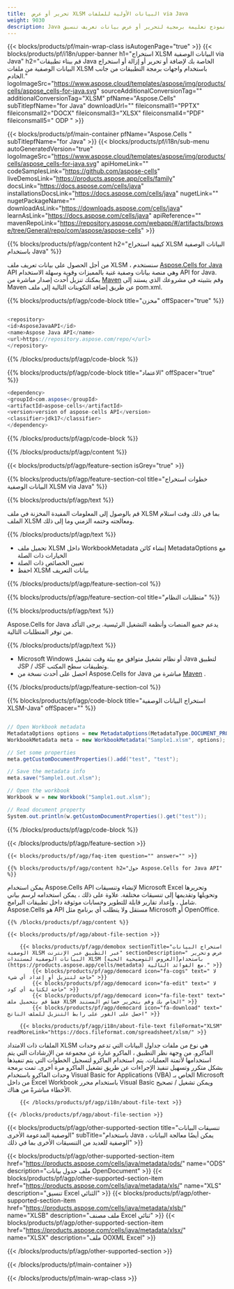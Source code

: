 ```yaml
---
title:  تحرير أو عرض XLSM البيانات الأولية للملفات via Java
weight: 9030
description: Java نموذج تعليمة برمجية لتحرير أو عرض بيانات تعريف تنسيق XLSM على Java Runtime Environment لتطبيق JSP / JSF وتطبيقات سطح المكتب.
---
```

{{< blocks/products/pf/main-wrap-class isAutogenPage="true" >}}
{{< blocks/products/pf/i18n/upper-banner h1="استخراج XLSM البيانات الوصفية via Java" h2="قم ببناء تطبيقات Java الخاصة بك لإضافة أو تحرير أو إزالة أو استخراج البيانات الوصفية من ملفات XLSM باستخدام واجهات برمجة التطبيقات من جانب الخادم." logoImageSrc="https://www.aspose.cloud/templates/aspose/img/products/cells/aspose_cells-for-java.svg" sourceAdditionalConversionTag="" additionalConversionTag="XLSM" pfName="Aspose.Cells" subTitlepfName="for Java" downloadUrl="" fileiconsmall1="PPTX" fileiconsmall2="DOCX" fileiconsmall3="XLSX" fileiconsmall4="PDF" fileiconsmall5=" ODP " >}}

{{< blocks/products/pf/main-container pfName="Aspose.Cells " subTitlepfName="for Java" >}}
{{< blocks/products/pf/i18n/sub-menu autoGeneratedVersion="true" logoImageSrc="https://www.aspose.cloud/templates/aspose/img/products/cells/aspose_cells-for-java.svg" apiHomeLink="" codeSamplesLink="https://github.com/aspose-cells" liveDemosLink="https://products.aspose.app/cells/family" docsLink="https://docs.aspose.com/cells/java" installationsDocsLink="https://docs.aspose.com/cells/java" nugetLink="" nugetPackageName="" downloadAsLink="https://downloads.aspose.com/cells/java" learnAsLink="https://docs.aspose.com/cells/java" apiReference="" mavenRepoLink="https://repository.aspose.com/webapp/#/artifacts/browse/tree/General/repo/com/aspose/aspose-cells" >}}

{{% blocks/products/pf/agp/content h2="كيفية استخراج XLSM البيانات الوصفية باستخدام Java" %}}

 من أجل الحصول على بيانات تعريف ملف XLSM ، سنستخدم
 [Aspose.Cells for Java](https://products.aspose.com/cells/java) 
 API وهي منصة بيانات وصفية غنية بالمميزات وقوية وسهلة الاستخدام API for Java. يمكنك تنزيل أحدث إصدار مباشرة من
 [Maven](https://repository.aspose.com/webapp/#/artifacts/browse/tree/General/repo/com/aspose/aspose-cells) 
 وقم بتثبيته في مشروعك الذي يستند إلى Maven عن طريق إضافة التكوينات التالية إلى ملف pom.xml.

{{% blocks/products/pf/agp/code-block title="مخزن" offSpacer="true" %}}

```cs

<repository>
<id>AsposeJavaAPI</id>
<name>Aspose Java API</name>
<url>https://repository.aspose.com/repo/</url>
</repository>

```

{{% /blocks/products/pf/agp/code-block %}}

{{% blocks/products/pf/agp/code-block title="الاعتماد" offSpacer="true" %}}

```cs
<dependency>
<groupId>com.aspose</groupId>
<artifactId>aspose-cells</artifactId>
<version>version of aspose-cells API</version>
<classifier>jdk17</classifier>
</dependency>

```

{{% /blocks/products/pf/agp/code-block %}}

{{% /blocks/products/pf/agp/content %}}

{{< blocks/products/pf/agp/feature-section isGrey="true" >}}

{{% blocks/products/pf/agp/feature-section-col title="خطوات استخراج البيانات الوصفية XLSM via Java" %}}

{{% blocks/products/pf/agp/text %}}

 قم بالوصول إلى المعلومات المفيدة المخزنة في ملف XLSM بما في ذلك وقت استلام الملف XLSM ومعالجته وختمه الزمني وما إلى ذلك.

{{% /blocks/products/pf/agp/text %}}

+ تحميل ملف XLSM داخل WorkbookMetadata
إنشاء كائن MetadataOptions مع الخيارات ذات الصلة
+ تعيين الخصائص ذات الصلة
+ احفظ XLSM بيانات التعريف

{{% /blocks/products/pf/agp/feature-section-col %}}

{{% blocks/products/pf/agp/feature-section-col title="متطلبات النظام" %}}

{{% blocks/products/pf/agp/text %}}

 Aspose.Cells for Java يدعم جميع المنصات وأنظمة التشغيل الرئيسية. يرجى التأكد من توفر المتطلبات التالية.

{{% /blocks/products/pf/agp/text %}}

-  Microsoft Windows أو نظام تشغيل متوافق مع بيئة وقت تشغيل Java لتطبيق JSP / JSF وتطبيقات سطح المكتب.
-  احصل على أحدث نسخة من Aspose.Cells for Java مباشرة من
 [Maven](https://repository.aspose.com/webapp/#/artifacts/browse/tree/General/repo/com/aspose/aspose-cells)  .

{{% /blocks/products/pf/agp/feature-section-col %}}

{{% blocks/products/pf/agp/code-block title="استخراج البيانات الوصفية XLSM-Java" offSpacer="" %}}

```cs

// Open Workbook metadata
MetadataOptions options = new MetadataOptions(MetadataType.DOCUMENT_PROPERTIES);
WorkbookMetadata meta = new WorkbookMetadata("Sample1.xlsm", options);

// Set some properties
meta.getCustomDocumentProperties().add("test", "test");

// Save the metadata info
meta.save("Sample1.out.xlsm");

// Open the workbook
Workbook w = new Workbook("Sample1.out.xlsm");

// Read document property
System.out.println(w.getCustomDocumentProperties().get("test"));  

```

{{% /blocks/products/pf/agp/code-block %}}

{{< /blocks/products/pf/agp/feature-section >}}

    {{< blocks/products/pf/agp/faq-item question="" answer="" >}}
 

<!-- aboutfile Starts -->

    {{% blocks/products/pf/agp/content h2="حول Aspose.Cells for Java API" %}}

 يمكن استخدام Aspose.Cells API لإنشاء وتنسيقات Microsoft Excel وتحريرها وتحويلها وتقديمها إلى تنسيقات مختلفة. علاوة على ذلك ، يمكن استخدامه لرسم بياني شامل ، وإعداد تقارير قابلة للتطوير وحسابات موثوقة داخل تطبيقات البرامج. Aspose.Cells هو API مستقل ولا يتطلب أي برنامج مثل Microsoft أو OpenOffice.



    {{% /blocks/products/pf/agp/content %}}

    {{< blocks/products/pf/agp/about-file-section >}}

        {{< blocks/products/pf/agp/demobox sectionTitle="استخراج البيانات الوصفية XLSM عبر التطبيق عبر الإنترنت" sectionDescription=" عرض وتحرير البيانات الوصفية لمستندات XLSM باستخدام[العروض التوضيحية الحية](https://products.aspose.app/cells/metadata) مع الفوائد التالية." >}}
            {{< blocks/products/pf/agp/democard icon="fa-cogs" text=" لا حاجة لتنزيل أو إعداد أي شيء" >}}
            {{< blocks/products/pf/agp/democard icon="fa-edit" text=" لا حاجة لكتابة أي كود" >}}
            {{< blocks/products/pf/agp/democard icon="fa-file-text" text=" فقط قم بتحميل ملف XLSM الخاص بك وقم بتحرير خصائص المستند" >}}
            {{< blocks/products/pf/agp/democard icon="fa-download" text=" احصل على الفور على رابط التنزيل للملف الناتج" >}}

        {{< blocks/products/pf/agp/i18n/about-file-text fileFormat="XLSM" readMoreLink="https://docs.fileformat.com/spreadsheet/xlsm/" >}}
الملفات ذات الامتداد XLSM هي نوع من ملفات جداول البيانات التي تدعم وحدات الماكرو. من وجهة نظر التطبيق ، الماكرو عبارة عن مجموعة من الإرشادات التي يتم استخدامها لأتمتة العمليات. يتم استخدام الماكرو لتسجيل الخطوات التي يتم تنفيذها بشكل متكرر وتسهيل تنفيذ الإجراءات عن طريق تشغيل الماكرو مرة أخرى. تمت برمجة وحدات الماكرو باستخدام Visual Basic for Applications (VBA) الخاص بـ Microsoft من داخل Excel Workbook باستخدام محرر Visual Basic ويمكن تشغيل / تصحيح الأخطاء مباشرةً من هناك.

        {{< /blocks/products/pf/agp/i18n/about-file-text >}}

    {{< /blocks/products/pf/agp/about-file-section >}}

<!-- aboutfile Ends -->

{{< blocks/products/pf/agp/other-supported-section title="تنسيقات البيانات الوصفية المدعومة الأخرى" subTitle="باستخدام Java ، يمكن أيضًا معالجة البيانات الوصفية للعديد من التنسيقات الأخرى بما في ذلك" >}}

{{< blocks/products/pf/agp/other-supported-section-item href="https://products.aspose.com/cells/java/metadata/ods/" name="ODS" description="ملف جدول بيانات OpenDocument" >}}
{{< blocks/products/pf/agp/other-supported-section-item href="https://products.aspose.com/cells/java/metadata/xls/" name="XLS" description="تنسيق Excel الثنائي" >}}
{{< blocks/products/pf/agp/other-supported-section-item href="https://products.aspose.com/cells/java/metadata/xlsb/" name="XLSB" description="ملف مصنف Excel ثنائي" >}}
{{< blocks/products/pf/agp/other-supported-section-item href="https://products.aspose.com/cells/java/metadata/xlsx/" name="XLSX" description="ملف OOXML Excel" >}}

{{< /blocks/products/pf/agp/other-supported-section >}}

{{< /blocks/products/pf/main-container >}}
    
{{< /blocks/products/pf/main-wrap-class >}}
